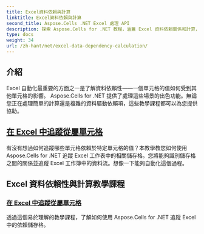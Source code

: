 ```yaml
---
title: Excel資料依賴與計算
linktitle: Excel資料依賴與計算
second_title: Aspose.Cells .NET Excel 處理 API
description: 探索 Aspose.Cells for .NET 教程，涵蓋 Excel 資料依賴關係和計算，包括追蹤依賴單元格，以增強您的 Excel 自動化技能。
type: docs
weight: 34
url: /zh-hant/net/excel-data-dependency-calculation/
---
```


## 介紹
Excel 自動化最重要的方面之一是了解資料依賴性——一個單元格的值如何受到其他單元格的影響。 Aspose.Cells for .NET 提供了處理這些場景的出色功能。無論您正在處理簡單的計算還是複雜的資料驅動依賴項，這些教學課程都可以為您提供協助。

## [在 Excel 中追蹤從屬單元格](./tracing-dependent-cells-in-excel/)

有沒有想過如何追蹤哪些單元格依賴於特定單元格的值？本教學教您如何使用 Aspose.Cells for .NET 追蹤 Excel 工作表中的相關儲存格。您將能夠識別儲存格之間的關係並追蹤 Excel 工作簿中的資料流。想像一下能夠自動化這個過程。

## Excel 資料依賴性與計算教學課程
### [在 Excel 中追蹤從屬單元格](./tracing-dependent-cells-in-excel/)
透過這個易於理解的教學課程，了解如何使用 Aspose.Cells for .NET 追蹤 Excel 中的依賴儲存格。
